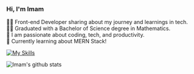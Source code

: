 ﻿
### Hi, I'm Imam

👨‍💻 Front-end Developer sharing about my journey and learnings in tech.<br/>
👨‍🎓 Graduated with a Bachelor of Science degree in Mathematics.<br/>
🌱 I am passionate about coding, tech, and productivity.<br/> 
💭 Currently learning about MERN Stack!<br/>


<!-- GitHub skills from https://github.com/tandpfun/skill-icons -->
[![My Skills](https://skillicons.dev/icons?i=html,css,js,bootstrap,jquery,php,c,wordpress,mysql,vscode,git,ps,xd,figma)](https://skillicons.dev)

<!-- GitHub stats from https://github.com/anuraghazra/github-readme-stats -->
![Imam's github stats](https://github-readme-stats.vercel.app/api?username=imamshaheb&count_private=true&show_icons=true&theme=radical&hide_rank=false)
